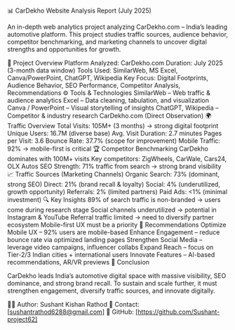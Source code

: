 📊 CarDekho Website Analysis Report (July 2025)

An in-depth web analytics project analyzing CarDekho.com – India’s leading automotive platform. This project studies traffic sources, audience behavior, competitor benchmarking, and marketing channels to uncover digital strengths and opportunities for growth.

📌 Project Overview
Platform Analyzed: CarDekho.com
Duration: July 2025 (3-month data window)
Tools Used: SimilarWeb, MS Excel, Canva/PowerPoint, ChatGPT, Wikipedia
Key Focus: Digital Footprints, Audience Behavior, SEO Performance, Competitor Analysis, Recommendations
⚙️ Tools & Technologies
SimilarWeb – Web traffic & audience analytics
Excel – Data cleaning, tabulation, and visualization
Canva / PowerPoint – Visual storytelling of insights
ChatGPT, Wikipedia – Competitor & industry research
CarDekho.com (Direct Observation)
🌍 Traffic Overview
Total Visits: 105M+ (3 months) → strong digital footprint
Unique Users: 16.7M (diverse base)
Avg. Visit Duration: 2.7 minutes
Pages per Visit: 3.6
Bounce Rate: 37.7% (scope for improvement)
Mobile Traffic: 92% → mobile-first is critical
🏆 Competitor Benchmarking
CarDekho dominates with 100M+ visits
Key competitors: ZigWheels, CarWale, Cars24, OLX Autos
SEO Strength: 71% traffic from search → strong brand visibility
📈 Traffic Sources (Marketing Channels)
Organic Search: 73% (dominant, strong SEO)
Direct: 21% (brand recall & loyalty)
Social: 4% (underutilized, growth opportunity)
Referrals: 2% (limited partners)
Paid Ads: <1% (minimal investment)
🔍 Key Insights
89% of search traffic is non-branded → users come during research stage
Social channels underutilized → potential in Instagram & YouTube
Referral traffic limited → need to diversify partner ecosystem
Mobile-first UX must be a priority
🚀 Recommendations
Optimize Mobile UX – 92% users are mobile-based
Enhance Engagement – reduce bounce rate via optimized landing pages
Strengthen Social Media – leverage video campaigns, influencer collabs
Expand Reach – focus on Tier-2/3 Indian cities + international users
Innovate Features – AI-based recommendations, AR/VR previews
📜 Conclusion

CarDekho leads India’s automotive digital space with massive visibility, SEO dominance, and strong brand recall. To sustain and scale further, it must strengthen engagement, diversify traffic sources, and innovate digitally.

👨‍💻 Author: Sushant Kishan Rathod
📧 Contact: [sushantrathod6288@gmail.com]
🔗 GitHub: [https://github.com/Sushant-project62]
